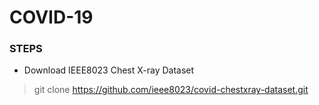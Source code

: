 # COVID-19


### STEPS
* Download IEEE8023 Chest X-ray Dataset
> git clone https://github.com/ieee8023/covid-chestxray-dataset.git
